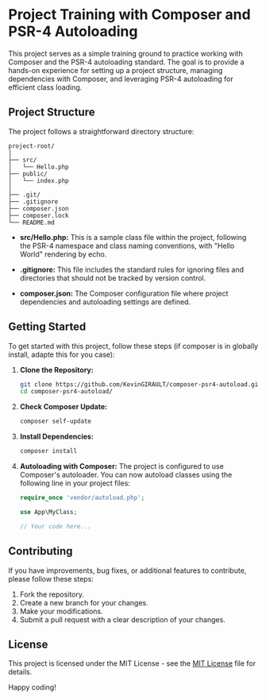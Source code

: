# Project Training with Composer and PSR-4 Autoloading

This project serves as a simple training ground to practice working with Composer and the PSR-4 autoloading standard. The goal is to provide a hands-on experience for setting up a project structure, managing dependencies with Composer, and leveraging PSR-4 autoloading for efficient class loading.

## Project Structure

The project follows a straightforward directory structure:

```
project-root/
│
├── src/
│   └── Hello.php
├── public/
│   └── index.php
│
├── .git/
├── .gitignore
├── composer.json
├── composer.lock
└── README.md
```

- **src/Hello.php:** This is a sample class file within the project, following the PSR-4 namespace and class naming conventions, with "Hello World" rendering by echo.

- **.gitignore:** This file includes the standard rules for ignoring files and directories that should not be tracked by version control.

- **composer.json:** The Composer configuration file where project dependencies and autoloading settings are defined.

## Getting Started

To get started with this project, follow these steps (if composer is in globally install, adapte this for you case):

1. **Clone the Repository:**
   ```bash
   git clone https://github.com/KevinGIRAULT/composer-psr4-autoload.git
   cd composer-psr4-autoload/
   ```
2. **Check Composer Update:**
   ```bash
   composer self-update
   ```

3. **Install Dependencies:**
   ```bash
   composer install
   ```

4. **Autoloading with Composer:**
   The project is configured to use Composer's autoloader. You can now autoload classes using the following line in your project files:

   ```php
   require_once 'vendor/autoload.php';

   use App\MyClass;

   // Your code here...
   ```

## Contributing

If you have improvements, bug fixes, or additional features to contribute, please follow these steps:

1. Fork the repository.
2. Create a new branch for your changes.
3. Make your modifications.
4. Submit a pull request with a clear description of your changes.

## License

This project is licensed under the MIT License - see the [MIT License](https://opensource.org/license/mit/) file for details.

Happy coding!

